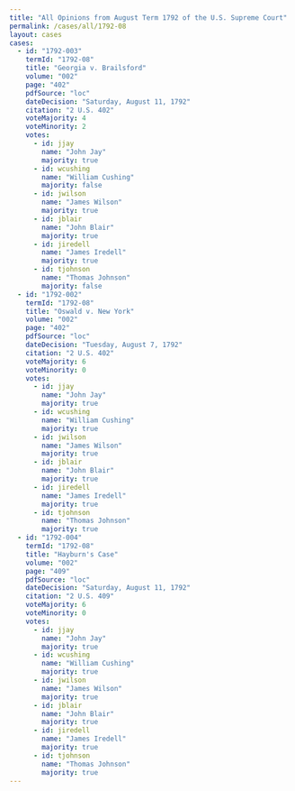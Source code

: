 ```yaml
---
title: "All Opinions from August Term 1792 of the U.S. Supreme Court"
permalink: /cases/all/1792-08
layout: cases
cases:
  - id: "1792-003"
    termId: "1792-08"
    title: "Georgia v. Brailsford"
    volume: "002"
    page: "402"
    pdfSource: "loc"
    dateDecision: "Saturday, August 11, 1792"
    citation: "2 U.S. 402"
    voteMajority: 4
    voteMinority: 2
    votes:
      - id: jjay
        name: "John Jay"
        majority: true
      - id: wcushing
        name: "William Cushing"
        majority: false
      - id: jwilson
        name: "James Wilson"
        majority: true
      - id: jblair
        name: "John Blair"
        majority: true
      - id: jiredell
        name: "James Iredell"
        majority: true
      - id: tjohnson
        name: "Thomas Johnson"
        majority: false
  - id: "1792-002"
    termId: "1792-08"
    title: "Oswald v. New York"
    volume: "002"
    page: "402"
    pdfSource: "loc"
    dateDecision: "Tuesday, August 7, 1792"
    citation: "2 U.S. 402"
    voteMajority: 6
    voteMinority: 0
    votes:
      - id: jjay
        name: "John Jay"
        majority: true
      - id: wcushing
        name: "William Cushing"
        majority: true
      - id: jwilson
        name: "James Wilson"
        majority: true
      - id: jblair
        name: "John Blair"
        majority: true
      - id: jiredell
        name: "James Iredell"
        majority: true
      - id: tjohnson
        name: "Thomas Johnson"
        majority: true
  - id: "1792-004"
    termId: "1792-08"
    title: "Hayburn's Case"
    volume: "002"
    page: "409"
    pdfSource: "loc"
    dateDecision: "Saturday, August 11, 1792"
    citation: "2 U.S. 409"
    voteMajority: 6
    voteMinority: 0
    votes:
      - id: jjay
        name: "John Jay"
        majority: true
      - id: wcushing
        name: "William Cushing"
        majority: true
      - id: jwilson
        name: "James Wilson"
        majority: true
      - id: jblair
        name: "John Blair"
        majority: true
      - id: jiredell
        name: "James Iredell"
        majority: true
      - id: tjohnson
        name: "Thomas Johnson"
        majority: true
---
```


